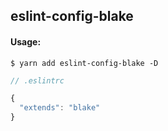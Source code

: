 ## eslint-config-blake

#### Usage:

```
$ yarn add eslint-config-blake -D
```

```javascript
// .eslintrc

{
  "extends": "blake"
}
```